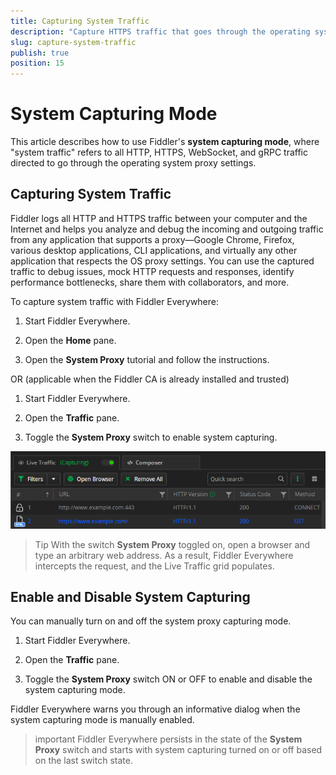 ```yaml
---
title: Capturing System Traffic
description: "Capture HTTPS traffic that goes through the operating system proxy."
slug: capture-system-traffic
publish: true
position: 15
---
```


# System Capturing Mode

This article describes how to use Fiddler's **system capturing mode**, where "system traffic" refers to all HTTP, HTTPS, WebSocket, and gRPC traffic directed to go through the operating system proxy settings.

## Capturing System Traffic

Fiddler logs all HTTP and HTTPS traffic between your computer and the Internet and helps you analyze and debug the incoming and outgoing traffic from any application that supports a proxy&mdash;Google Chrome, Firefox, various desktop applications, CLI applications, and virtually any other application that respects the OS proxy settings. You can use the captured traffic to debug issues, mock HTTP requests and responses, identify performance bottlenecks, share them with collaborators, and more.

To capture system traffic with Fiddler Everywhere:

1. Start Fiddler Everywhere. 

1. Open the **Home** pane.

1. Open the **System Proxy** tutorial and follow the instructions.

OR (applicable when the Fiddler CA is already installed and trusted)

1. Start Fiddler Everywhere.

1. Open the **Traffic** pane.

1. Toggle the **System Proxy** switch to enable system capturing.

![Use the "System Proxy" switch to toggle on and off the system capturing mode](../images/get-started/get-started-toggle.png)

> Tip With the switch **System Proxy** toggled on, open a browser and type an arbitrary web address. As a result, Fiddler Everywhere intercepts the request, and the Live Traffic grid populates.

## Enable and Disable System Capturing

You can manually turn on and off the system proxy capturing mode.

1. Start Fiddler Everywhere.

1. Open the **Traffic** pane.

1. Toggle the **System Proxy** switch ON or OFF to enable and disable the system capturing mode.

Fiddler Everywhere warns you through an informative dialog when the system capturing mode is manually enabled.

>important Fiddler Everywhere persists in the state of the **System Proxy** switch and starts with system capturing turned on or off based on the last switch state.



